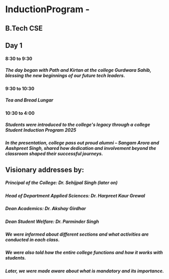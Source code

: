 # InductionProgram -
## B.Tech CSE
## Day 1
#### 8:30 to 9:30 
##### The day began with Path and Kirtan at the college Gurdwara Sahib, blessing the new beginnings of our future tech leaders.
#### 9:30 to 10:30 
##### Tea and Bread Lungar
#### 10:30 to 4:00
##### Students were introduced to the college's legacy through a college Student Induction Program 2025

##### In the presentation, college pass out proud alumni – Sangam Arora and Aashpreet Singh, shared how dedication and involvement beyond the classroom shaped their successful journeys.

## Visionary addresses by:

##### Principal of the College: Dr. Sehijpal Singh (later on)

##### Head of Department Applied Sciences: Dr. Harpreet Kaur Grewal

##### Dean Academics: Dr. Akshay Girdhar

##### Dean Student Welfare: Dr. Parminder Singh

##### We were informed about different sections and what activities are conducted in each class.

##### We were also told how the entire college functions and how it works with students.

##### Later, we were made aware about what is mandatory and its importance.
